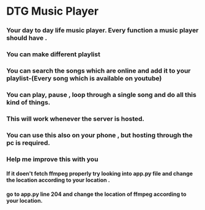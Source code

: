 # DTG Music Player
### Your day to day life music player. Every function a music player should have .
### You can make different playlist 
### You can search the songs which are online and add it to your playlist-(Every song which is available on youtube)
### You can play, pause , loop through a single song and do all this kind of things.   
### This will work whenever the server is hosted.
### You can use this also on your phone , but hosting through the pc is required.
### Help me improve this with you
#### If it doen't fetch ffmpeg properly try looking into app.py file and change the location according to your location .
#### go to app.py line 204 and change the location of ffmpeg according to your location.
 
